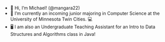 - 👋 Hi, I’m Michael! (@mangara22)
- 🏫 I’m currently an incoming junior majoring in Computer Science at the University of Minnesota Twin Cities. 💻
- 🖥️ I am also an Undergraduate Teaching Assistant for an Intro to Data Structures and Algorithms class in Java!

<!---
mangara22/mangara22 is a ✨ special ✨ repository because its `README.md` (this file) appears on your GitHub profile.
You can click the Preview link to take a look at your changes.
--->
